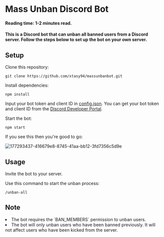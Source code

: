 # Mass Unban Discord Bot
#### Reading time: 1-2 minutes read.
#### This is a Discord bot that can unban all banned users from a Discord server. Follow the steps below to set up the bot on your own server.


## Setup
Clone this repository: 
```
git clone https://github.com/xtasy94/massunbanbot.git
```
Install dependencies: 
```
npm install
```
Input your bot token and client ID in [config.json](https://github.com/xtasy94/massunbanbot/blob/main/config.json). You can get your bot token and client ID from the [Discord Developer Portal](https://discord.com/developers/applications).

Start the bot: 
```
npm start
```
If you see this then you're good to go:

![177293437-416679e8-8745-41aa-bb12-3fd7356c5d9e](https://user-images.githubusercontent.com/106101646/234493131-e5572a18-d289-403f-949f-8104d7a31f17.png)


## Usage
Invite the bot to your server.

Use this command to start the unban process:

```
/unban-all
```

## Note
<li> The bot requires the `BAN_MEMBERS` permission to unban users. </li>

<li> The bot will only unban users who have been banned previously. It will not affect users who have been kicked from the server.</li>
